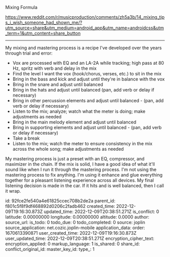 Mixing Formula

https://www.reddit.com/r/musicproduction/comments/zh5a3b/14_mixing_tips_i_wish_someone_had_shown_me/?utm_source=share&utm_medium=android_app&utm_name=androidcss&utm_term=1&utm_content=share_button

----

My mixing and mastering process is a recipe I've developed over the years through trial and error:

* Vox are processed with EQ and an LA-2A while tracking; high pass at 80 Hz, spritz with verb and delay in the mix
* Find the level I want the vox (hook/chorus, verses, etc.) to sit in the mix
* Bring in the bass and kick and adjust until they're in balance with the vox
* Bring in the snare and adjust until balanced
* Bring in the hats and adjust until balanced (pan, add verb or delay if necessary)
* Bring in other percussion elements and adjust until balanced - (pan, add verb or delay if necessary)
* Listen to the mix; analyze; watch what the meter is doing; make adjustments as needed
* Bring in the main melody element and adjust until balanced
* Bring in supporting elements and adjust until balanced - (pan, add verb or delay if necessary)
* Take a break
* Listen to the mix; watch the meter to ensure consistency in the mix across the whole song; make adjustments as needed

My mastering process is just a preset with an EQ, compressor, and maximizer in the chain. If the mix is solid, I have a good idea of what it'll sound like when I run it through the mastering process. I'm not using the mastering process to fix anything. I'm using it enhance and glue everything together for a pleasant listening experience across all devices. My final listening decision is made in the car. If it hits and is well balanced, then I call it wrap.

id: 92fce2fe540a4e61825ccec708b2de2a
parent_id: f801c5f8f9df468892d0206c2fadb462
created_time: 2022-12-09T19:16:30.873Z
updated_time: 2022-12-09T20:38:51.271Z
is_conflict: 0
latitude: 0.00000000
longitude: 0.00000000
altitude: 0.0000
author: 
source_url: 
is_todo: 0
todo_due: 0
todo_completed: 0
source: joplin
source_application: net.cozic.joplin-mobile
application_data: 
order: 1670613390871
user_created_time: 2022-12-09T19:16:30.873Z
user_updated_time: 2022-12-09T20:38:51.271Z
encryption_cipher_text: 
encryption_applied: 0
markup_language: 1
is_shared: 0
share_id: 
conflict_original_id: 
master_key_id: 
type_: 1